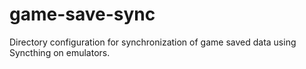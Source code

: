 # game-save-sync
Directory configuration for synchronization of game saved data using Syncthing on emulators. 
